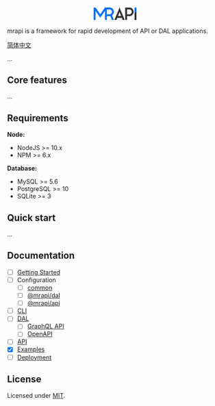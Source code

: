 <p align="center">
  <a href="https://mrapi-js.github.io/docs/" target="_blank" rel="noopener noreferrer"><img width="100" src="./assets/logo.png" alt="mrapi logo"></a>
</p>

mrapi is a framework for rapid development of API or DAL applications.

[简体中文](./README.zh-CN.md)

...

## Core features

...

## Requirements

**Node:**

- NodeJS >= 10.x
- NPM >= 6.x

**Database:**

- MySQL >= 5.6
- PostgreSQL >= 10
- SQLite >= 3

## Quick start

...

## Documentation

- [ ] [Getting Started](./docs/Getting-Started.md)
- [ ] Configuration
  - [ ] [common](./docs/Configuration/Common.md)
  - [ ] [@mrapi/dal](./docs/Configuration/DAL.md)
  - [ ] [@mrapi/api](./docs/Configuration/API.md)
- [ ] [CLI](./docs/CLI.md)
- [ ] [DAL](./docs/DAL.md)
  - [ ] [GraphQL API](./docs/DAL/GraphQL-API.md)
  - [ ] [OpenAPI](./docs/DAL/OpenAPI.md)
- [ ] [API](./docs/API.md)
- [x] [Examples](./docs/Examples.md)
- [ ] [Deployment](./docs/Deployment.md)

## License

Licensed under [MIT](./LICENSE).
